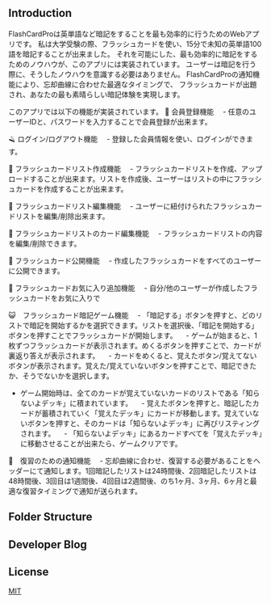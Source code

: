 ## Introduction

FlashCardProは英単語など暗記をすることを最も効率的に行うためのWebアプリです。
私は大学受験の際、フラッシュカードを使い、15分で未知の英単語100語を暗記することが出来ました。
それを可能にした、最も効率的に暗記をするためのノウハウが、このアプリには実装されています。
ユーザーは暗記を行う際に、そうしたノウハウを意識する必要はありません。
FlashCardProの通知機能により、忘却曲線に合わせた最適なタイミングで、
フラッシュカードが出題され、あなたの最も素晴らしい暗記体験を実現します。

このアプリでは以下の機能が実装されています。
🧒 会員登録機能
　- 任意のユーザーIDと、パスワードを入力することで会員登録が出来ます。

🪒 ログイン/ログアウト機能
　- 登録した会員情報を使い、ログインができます。

🧷 フラッシュカードリスト作成機能
　- フラッシュカードリストを作成、アップロードすることが出来ます。リストを作成後、ユーザーはリストの中にフラッシュカードを作成することが出来ます。

🧮 フラッシュカードリスト編集機能
　- ユーザーに紐付けられたフラッシュカードリストを編集/削除出来ます。

🧊 フラッシュカードリストのカード編集機能
　- フラッシュカードリストの内容を編集/削除できます。

🦋 フラッシュカード公開機能
　- 作成したフラッシュカードをすべてのユーザーに公開できます。

💖 フラッシュカードお気に入り追加機能
　- 自分/他のユーザーが作成したフラッシュカードをお気に入りで

😺　フラッシュカード暗記ゲーム機能
　- 「暗記する」ボタンを押すと、どのリストで暗記を開始するかを選択できます。リストを選択後、「暗記を開始する」ボタンを押すことでフラッシュカードが開始します。
　- ゲームが始まると、1枚ずつフラッシュカードが表示されます。めくるボタンを押すことで、カードが裏返り答えが表示されます。
　- カードをめくると、覚えたボタン/覚えてないボタンが表示されます。覚えた/覚えていないボタンを押すことで、暗記できたか、そうでないかを選択します。
- ゲーム開始時は、全てのカードが覚えていないカードのリストである「知らないよデッキ」に積まれています。
　- 覚えたボタンを押すと、暗記したカードが蓄積されていく「覚えたデッキ」にカードが移動します。覚えていないボタンを押すと、そのカードは「知らないよデッキ」に再びリスティングされます。
　- 「知らないよデッキ」にあるカードすべてを「覚えたデッキ」に移動させることが出来たら、ゲームクリアです。

📖　復習のための通知機能
　- 忘却曲線に合わせ、復習する必要があることをヘッダーにて通知します。1回暗記したリストは24時間後、2回暗記したリストは48時間後、3回目は1週間後、4回目は2週間後、のち1ヶ月、3ヶ月、6ヶ月と最適な復習タイミングで通知が送られます。

## Folder Structure


## Developer Blog

## License

[MIT](https://choosealicense.com/licenses/mit/)